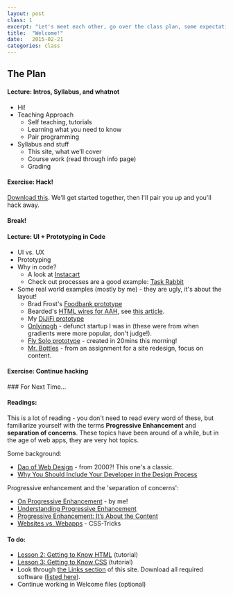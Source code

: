 ```yaml
---
layout: post
class: 1
excerpt: "Let's meet each other, go over the class plan, some expectations and logistics, then get our hands into some code. Why wait? And of course we'll talk about this whole 'Prototyping in Code' concept."
title:  "Welcome!"
date:   2015-02-21
categories: class
---
```



## The Plan

#### <span class="post-title-pre">Lecture:</span> Intros, Syllabus, and whatnot
* Hi!
* Teaching Approach
	* Self teaching, tutorials
	* Learning what you need to know
	* Pair programming
* Syllabus and stuff
	* This site, what we’ll cover
	* Course work (read through info page)
	* Grading

#### <span class="post-title-pre">Exercise:</span> Hack!

[Download this](http://stuff.notlaura.com/downloads/class1-uipic-welcome.zip). We'll get started together, then I'll pair you up and you'll hack away.

#### Break!

#### <span class="post-title-pre">Lecture:</span> UI + Prototyping in Code
* UI vs. UX
* Prototyping
* Why in code?
	* A look at [Instacart](http://instacart.com/store)
	* Check out processes are a good example: [Task Rabbit](https://www.taskrabbit.com/)
* Some real world examples (mostly by me) - they are ugly, it's about the layout!
	* Brad Frost's [Foodbank prototype](http://foodbank.bradfrostweb.com/patternlab/v3/patterns/03-templates-03-program-detail/03-templates-03-program-detail.html#)
	* Bearded's [HTML wires for AAH](http://aafh-css.herokuapp.com/wireframes), see [this article](http://alistapart.com/article/responsive-comping-obtaining-signoff-with-mockups).
	* My [DiJiFi prototype](http://dijifi-wireframes.herokuapp.com)
	* [Onlyinpgh](http://stuff.notlaura.com/demos/oip-mockup) - defunct startup I was in (these were from when gradients were more popular, don't judge!).
	* [Fly Solo prototype](http://stuff.notlaura.com/demos/fly-solo-wire) - created in 20mins this morning!
	* [Mr. Bottles](http://stuff.notlaura.com/demos/mrbottles) - from an assignment for a site redesign, focus on content.

#### <span class="post-title-pre">Exercise:</span> Continue hacking

<div class="post-todos" markdown="1">
### For Next Time...

#### Readings:

This is a lot of reading - you don't need to read every word of these, but familiarize yourself with the terms **Progressive Enhancement** and **separation of concerns**. These topics have been around of a while, but in the age of web apps, they are very hot topics.

Some background:

* [Dao of Web Design](http://alistapart.com/article/dao) - from 2000?! This one's a classic.
* [Why You Should Include Your Developer in the Design Process](http://www.smashingmagazine.com/2014/11/21/why-you-should-include-your-developer-in-the-design-process/)

Progressive enhancement and the 'separation of concerns':

* [On Progressive Enhancement](http://notlaura.com/progressive-enhancement/) - by me!
* [Understanding Progressive Enhancement](http://alistapart.com/article/understandingprogressiveenhancement)
* [Progressive Enhancement: It’s About the Content](http://cognition.happycog.com/article/progressive-enhancement-its-about-the-content)
* [Websites vs. Webapps](http://css-tricks.com/poll-results-sites-vs-apps/) - CSS-Tricks


#### To do:

* [Lesson 2: Getting to Know HTML](http://learn.shayhowe.com/html-css/getting-to-know-css/) (tutorial)
* [Lesson 3: Getting to Know CSS](http://learn.shayhowe.com/html-css/getting-to-know-css/) (tutorial)
* Look through [the Links section]({{site.baseurl}}/links/) of this site. Download all required software ([listed here]({{site.baseurl}}/info#required-software)).
* Continue working in Welcome files (optional)

</div>
